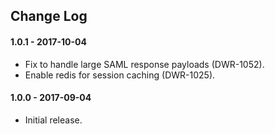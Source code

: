 ## Change Log

#### 1.0.1 - 2017-10-04

* Fix to handle large SAML response payloads (DWR-1052).
* Enable redis for session caching (DWR-1025).

#### 1.0.0 - 2017-09-04

* Initial release.

